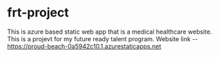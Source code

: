 # frt-project
This is azure based static web app that is a medical healthcare website.
This is a projevt for my future ready talent program.
Website link -- https://proud-beach-0a5942c10.1.azurestaticapps.net
